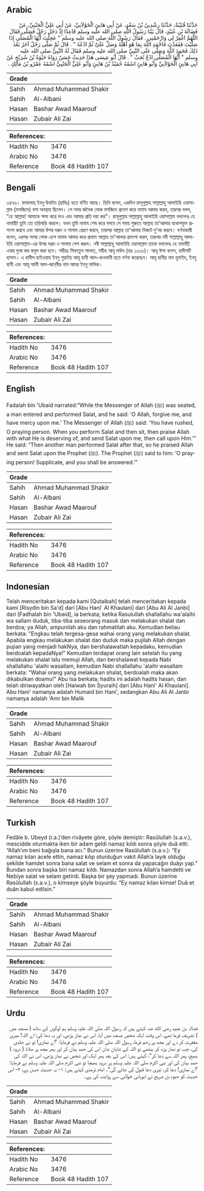 ## Arabic


<div dir="rtl" lang="ar" style={{fontSize:'larger',backgroundColor:'#f8f9fa',padding:20}}>
حَدَّثَنَا قُتَيْبَةُ، حَدَّثَنَا رِشْدِينُ بْنُ سَعْدٍ، عَنْ أَبِي هَانِئٍ الْخَوْلاَنِيِّ، عَنْ أَبِي عَلِيٍّ الْجَنْبِيِّ، عَنْ فَضَالَةَ بْنِ عُبَيْدٍ، قَالَ بَيْنَا رَسُولُ اللَّهِ صلى الله عليه وسلم قَاعِدًا إِذْ دَخَلَ رَجُلٌ فَصَلَّى فَقَالَ اللَّهُمَّ اغْفِرْ لِي وَارْحَمْنِي ‏.‏ فَقَالَ رَسُولُ اللَّهَ صلى الله عليه وسلم ‏"‏ عَجِلْتَ أَيُّهَا الْمُصَلِّي إِذَا صَلَّيْتَ فَقَعَدْتَ فَاحْمَدِ اللَّهَ بِمَا هُوَ أَهْلُهُ وَصَلِّ عَلَىَّ ثُمَّ ادْعُهُ ‏"‏ ‏.‏ قَالَ ثُمَّ صَلَّى رَجُلٌ آخَرُ بَعْدَ ذَلِكَ فَحَمِدَ اللَّهَ وَصَلَّى عَلَى النَّبِيِّ صلى الله عليه وسلم فَقَالَ لَهُ النَّبِيُّ صلى الله عليه وسلم ‏"‏ أَيُّهَا الْمُصَلِّي ادْعُ تُجَبْ ‏"‏ ‏.‏ قَالَ أَبُو عِيسَى هَذَا حَدِيثٌ حَسَنٌ رَوَاهُ حَيْوَةُ بْنُ شُرَيْحٍ عَنْ أَبِي هَانِئٍ الْخَوْلاَنِيِّ وَأَبُو هَانِئٍ اسْمُهُ حُمَيْدُ بْنُ هَانِئٍ وَأَبُو عَلِيٍّ الْجَنْبِيُّ اسْمُهُ عَمْرُو بْنُ مَالِكٍ ‏.‏
</div>
<div style={{backgroundColor:'#f8f9fa',padding:20, marginBottom: 10}}><table> <thead> <tr> <th>Grade</th> <th></th> </tr> </thead> <tbody> <tr><td>Sahih</td><td>Ahmad Muhammad Shakir</td></tr><tr><td>Sahih</td><td>Al-Albani</td></tr><tr><td>Hasan</td><td>Bashar Awad Maarouf</td></tr><tr><td>Hasan</td><td>Zubair Ali Zai</td></tr></tbody></table><table> <thead> <tr> <th>References:</th> <th></th> </tr> </thead> <tbody><tr><td>Hadith No</td><td>3476</td></tr><tr><td>Arabic No</td><td>3476</td></tr><tr><td>Reference</td><td>Book 48 Hadith 107</td></tr></tbody></table></div>

## Bengali


<div dir="ltr" lang="bn" style={{fontSize:'larger',backgroundColor:'#f8f9fa',padding:20}}>
৩৪৭৬। ফাযালাহ্ ইবনু উবাইদ (রাযিঃ) হতে বর্ণিত আছে। তিনি বলেন, একদিন রাসূলুল্লাহ সাল্লাল্লাহু আলাইহি ওয়াসাল্লাম (মসজিদে) বসা অবস্থায় ছিলেন। সে সময় জনৈক লোক মসজিদে প্রবেশ করে নামায আদায় করল, তারপর বলল, “হে আল্লাহ! আমাকে ক্ষমা করে দাও এবং আমার প্রতি দয়া কর"। রাসূলুল্লাহ সাল্লাল্লাহু আলাইহি ওয়াসাল্লাম বললেনঃ হে নামায়ী! তুমি তো তড়িঘড়ি করলে। যখন তুমি নামায শেষ করে বসবে সে সময় শুরুতে আল্লাহ তা'আলার যথোপযুক্ত প্রশংসা করবে এবং আমার উপর দরূদ ও সালাম প্রেরণ করবে, তারপর আল্লাহ তা'আলার নিকটে দু'আ করবে। বর্ণনাকারী বলেন, এরপর অপর লোক এসে নামায আদায় করে প্রথমে আল্লাহ তা'আলার প্রশংসা করল, তারপর নবী সাল্লাল্লাহু আলাইহি ওয়াসাল্লাম-এর উপর দরূদ ও সালাম পেশ করল। নবী সাল্লাল্লাহু আলাইহি ওয়াসাল্লাম তাকে বললেনঃ হে নামাযী! এবার দুআ কর কবুল করা হবে। সহীহঃ সিফাতুস সালাত, সহীহ আবূ দাউদ (হাঃ ১৩৩১)। আবূ ঈসা বলেন, হাদীসটি হাসান। এ হাদীস হাইওয়াহ ইবনু শুরাইহ আবূ হানী আল-খাওলানী হতে বর্ণনা করেছেন। আবূ হানীর নাম হুমাইদ, ইবনু হানী এবং আবূ আলী আল-জান্‌বীর নাম আমর ইবনু মালিক।
</div>
<div style={{backgroundColor:'#f8f9fa',padding:20, marginBottom: 10}}><table> <thead> <tr> <th>Grade</th> <th></th> </tr> </thead> <tbody> <tr><td>Sahih</td><td>Ahmad Muhammad Shakir</td></tr><tr><td>Sahih</td><td>Al-Albani</td></tr><tr><td>Hasan</td><td>Bashar Awad Maarouf</td></tr><tr><td>Hasan</td><td>Zubair Ali Zai</td></tr></tbody></table><table> <thead> <tr> <th>References:</th> <th></th> </tr> </thead> <tbody><tr><td>Hadith No</td><td>3476</td></tr><tr><td>Arabic No</td><td>3476</td></tr><tr><td>Reference</td><td>Book 48 Hadith 107</td></tr></tbody></table></div>

## English


<div dir="ltr" lang="en" style={{fontSize:'larger',backgroundColor:'#f8f9fa',padding:20}}>
Fadalah bin 'Ubaid narrated:“While the Messenger of Allah (ﷺ) was seated, a man entered and performed Salat, and he said: ‘O Allah, forgive me, and have mercy upon me.’ The Messenger of Allah (ﷺ) said: ‘You have rushed, O praying person. When you perform Salat and then sit, then praise Allah with what He is deserving of, and send Salat upon me, then call upon Him.’” He said: “Then another man performed Salat after that, so he praised Allah and sent Salat upon the Prophet (ﷺ). The Prophet (ﷺ) said to him: ‘O praying person! Supplicate, and you shall be answered.’”
</div>
<div style={{backgroundColor:'#f8f9fa',padding:20, marginBottom: 10}}><table> <thead> <tr> <th>Grade</th> <th></th> </tr> </thead> <tbody> <tr><td>Sahih</td><td>Ahmad Muhammad Shakir</td></tr><tr><td>Sahih</td><td>Al-Albani</td></tr><tr><td>Hasan</td><td>Bashar Awad Maarouf</td></tr><tr><td>Hasan</td><td>Zubair Ali Zai</td></tr></tbody></table><table> <thead> <tr> <th>References:</th> <th></th> </tr> </thead> <tbody><tr><td>Hadith No</td><td>3476</td></tr><tr><td>Arabic No</td><td>3476</td></tr><tr><td>Reference</td><td>Book 48 Hadith 107</td></tr></tbody></table></div>

## Indonesian


<div dir="ltr" lang="id" style={{fontSize:'larger',backgroundColor:'#f8f9fa',padding:20}}>
Telah menceritakan kepada kami [Qutaibah] telah menceritakan kepada kami [Risydin bin Sa'd] dari [Abu Hani' Al Khaulani] dari [Abu Ali Al Janbi] dari [Fadhalah bin 'Ubaid], ia berkata; ketika Rasulullah shallallahu wa'alaihi wa sallam duduk, tiba-tiba seseorang masuk dan melakukan shalat dan berdoa; ya Allah, ampunilah aku dan rahmatilah aku. Kemudian beliau berkata: "Engkau telah tergesa-gesa wahai orang yang melakukan shalat. Apabila engkau melakukan shalat dan duduk maka pujilah Allah dengan pujian yang menjadi hakNya, dan bershalawatlah kepadaku, kemudian berdoalah kepadaNya!" Kemudian terdapat orang lain setelah itu yang melakukan shalat lalu memuji Allah, dan bershalawat kepada Nabi shallallahu 'alaihi wasallam, kemudian Nabi shallallahu 'alaihi wasallam berkata: "Wahai orang yang melakukan shalat, berdoalah maka akan dikabulkan doamu!" Abu Isa berkata; hadits ini adalah hadits hasan, dan telah diriwayatkan oleh [Haiwah bin Syuraih] dari [Abu Hani' Al Khaulani]. Abu Hani' namanya adalah Humaid bin Hani', sedangkan Abu Ali Al Janbi namanya adalah 'Amr bin Malik
</div>
<div style={{backgroundColor:'#f8f9fa',padding:20, marginBottom: 10}}><table> <thead> <tr> <th>Grade</th> <th></th> </tr> </thead> <tbody> <tr><td>Sahih</td><td>Ahmad Muhammad Shakir</td></tr><tr><td>Sahih</td><td>Al-Albani</td></tr><tr><td>Hasan</td><td>Bashar Awad Maarouf</td></tr><tr><td>Hasan</td><td>Zubair Ali Zai</td></tr></tbody></table><table> <thead> <tr> <th>References:</th> <th></th> </tr> </thead> <tbody><tr><td>Hadith No</td><td>3476</td></tr><tr><td>Arabic No</td><td>3476</td></tr><tr><td>Reference</td><td>Book 48 Hadith 107</td></tr></tbody></table></div>

## Turkish


<div dir="ltr" lang="tr" style={{fontSize:'larger',backgroundColor:'#f8f9fa',padding:20}}>
Fedâle b. Ubeyd (r.a.)’den rivâyete göre, şöyle demiştir: Rasûlullah (s.a.v.), mescidde oturmakta iken bir adam geldi namaz kıldı sonra şöyle duâ etti: “Allah’ım beni bağışla bana acı.” Bunun üzerine Rasûlullah (s.a.v.): “Ey namaz kılan acele ettin, namaz kılıp oturduğun vakit Allah’a layık olduğu şekilde hamdet sonra bana salat ve selam et sonra da yapacağın duâyı yap.” Bundan sonra başka biri namaz kıldı. Namazdan sonra Allah’a hamdetti ve Nebiye salat ve selam getirdi. Başka bir şey yapmadı. Bunun üzerine Rasûlullah (s.a.v.), o kimseye şöyle buyurdu: “Ey namaz kılan kimse! Duâ et duân kabul edilsin.”
</div>
<div style={{backgroundColor:'#f8f9fa',padding:20, marginBottom: 10}}><table> <thead> <tr> <th>Grade</th> <th></th> </tr> </thead> <tbody> <tr><td>Sahih</td><td>Ahmad Muhammad Shakir</td></tr><tr><td>Sahih</td><td>Al-Albani</td></tr><tr><td>Hasan</td><td>Bashar Awad Maarouf</td></tr><tr><td>Hasan</td><td>Zubair Ali Zai</td></tr></tbody></table><table> <thead> <tr> <th>References:</th> <th></th> </tr> </thead> <tbody><tr><td>Hadith No</td><td>3476</td></tr><tr><td>Arabic No</td><td>3476</td></tr><tr><td>Reference</td><td>Book 48 Hadith 107</td></tr></tbody></table></div>

## Urdu


<div dir="rtl" lang="ur" style={{fontSize:'larger',backgroundColor:'#f8f9fa',padding:20}}>
فضالہ بن عبید رضی الله عنہ کہتے ہیں کہ رسول اللہ صلی اللہ علیہ وسلم ہم لوگوں کے ساتھ ( مسجد میں ) تشریف فرما تھے، اس وقت ایک شخص مسجد میں آیا، اس نے نماز پڑھی، اور یہ دعا کی: اے اللہ! میری مغفرت کر دے اور مجھ پر رحم فرما، رسول اللہ صلی اللہ علیہ وسلم نے فرمایا: ”اے نمازی! تو نے جلدی کی، جب تو نماز پڑھ کر بیٹھے تو اللہ کے شایان شان اس کی حمد بیان کر اور پھر مجھ پر صلاۃ ( درود ) بھیج، پھر اللہ سے دعا کر“، کہتے ہیں: اس کے بعد پھر ایک اور شخص نے نماز پڑھی، اس نے اللہ کی حمد بیان کی اور نبی اکرم صلی اللہ علیہ وسلم پر درود بھیجا تو نبی اکرم صلی اللہ علیہ وسلم نے فرمایا: ”اے نمازی! دعا کر، تیری دعا قبول کی جائے گی“۔ امام ترمذی کہتے ہیں: ۱- یہ حدیث حسن ہے، ۲- اس حدیث کو حیوہ بن شریح نے ابوہانی خولانی سے روایت کی ہے۔
</div>
<div style={{backgroundColor:'#f8f9fa',padding:20, marginBottom: 10}}><table> <thead> <tr> <th>Grade</th> <th></th> </tr> </thead> <tbody> <tr><td>Sahih</td><td>Ahmad Muhammad Shakir</td></tr><tr><td>Sahih</td><td>Al-Albani</td></tr><tr><td>Hasan</td><td>Bashar Awad Maarouf</td></tr><tr><td>Hasan</td><td>Zubair Ali Zai</td></tr></tbody></table><table> <thead> <tr> <th>References:</th> <th></th> </tr> </thead> <tbody><tr><td>Hadith No</td><td>3476</td></tr><tr><td>Arabic No</td><td>3476</td></tr><tr><td>Reference</td><td>Book 48 Hadith 107</td></tr></tbody></table></div>